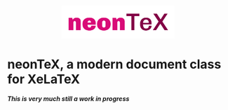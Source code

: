 <p align="center">
  <img height="75px" src="https://raw.githubusercontent.com/gheinzer/neontex/master/docs/res/neontex_logo.svg" />
</p>

# neonTeX, a modern document class for XeLaTeX
_**This is very much still a work in progress**_